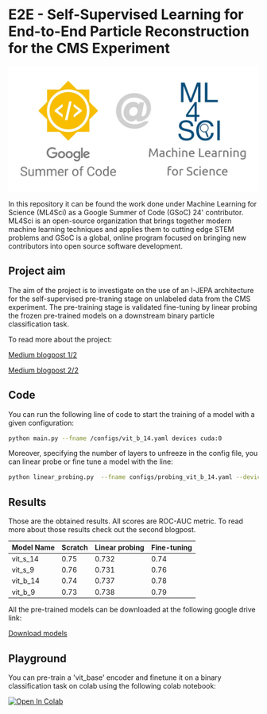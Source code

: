 # E2E - Self-Supervised Learning for End-to-End Particle Reconstruction for the CMS Experiment

![Alt text](https://github.com/3podi/ijepa_gsoc/blob/main/imgs/intro_img.jpg)

In this repository it can be found the work done under Machine Learning for Science (ML4Sci) as a Google Summer of Code (GSoC) 24' contributor. ML4Sci is an open-source organization that brings together modern machine learning techniques and applies them to cutting edge STEM problems and GSoC is a global, online program focused on bringing new contributors into open source software development.

## Project aim
The aim of the project is to investigate on the use of an I-JEPA architecture for the self-supervised pre-traning stage on unlabeled data from the CMS experiment. The pre-training stage is validated fine-tuning by linear probing the frozen pre-trained models on a downstream binary particle classification task.

To read more about the project:

[Medium blogpost 1/2](https://medium.com/@riccardotripodi/self-supervised-learning-for-end-to-end-particle-reconstruction-for-the-cms-experiment-1-2-6d4d14e8c45b)

[Medium blogpost 2/2](https://medium.com/@riccardotripodi/self-supervised-learning-for-end-to-end-particle-reconstruction-for-the-cms-experiment-2-2-9997aa51ca7d)

## Code
You can run the following line of code to start the training of a model with a given configuration:
```bash
python main.py --fname /configs/vit_b_14.yaml devices cuda:0
```
Moreover, specifying the number of layers to unfreeze in the config file, you can linear probe or fine tune a model with the line:
```bash
python linear_probing.py  --fname configs/probing_vit_b_14.yaml --devices cuda:0
```
## Results
Those are the obtained results. All scores are ROC-AUC metric. To read more about those results check out the second blogpost.

| Model Name      |  Scratch        | Linear probing | Fine-tuning        |
| --------------- | --------------- | -------------- | ------------------ |
| vit_s_14        | 0.75            | 0.732          | 0.74               |
| vit_s_9         | 0.76            | 0.731          | 0.76               |
| vit_b_14        | 0.74            | 0.737          | 0.78               |
| vit_b_9         | 0.73            | 0.738          | 0.79               |

All the pre-trained models can be downloaded at the following google drive link:

[Download models](https://drive.google.com/drive/folders/1A6RJH4_LITWHcAifkrmicsoVTFmslmvl)

## Playground
You can pre-train a 'vit_base' encoder and finetune it on a binary classification task on colab using the following colab notebook:

[![Open In Colab](https://colab.research.google.com/assets/colab-badge.svg)](https://colab.research.google.com/github/3podi/ijepa_gsoc/blob/main/notebooks/train_notebook.ipynb)
